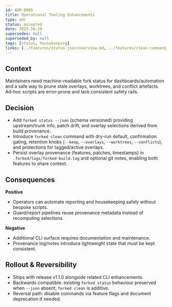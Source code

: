 ```yaml
---
id: ADR-0005
title: Operational Tooling Enhancements
type: adr
status: accepted
date: 2025-10-20
supersedes: null
superseded_by: null
tags: [status, housekeeping]
links: [../features/status-json/overview.md, ../features/clean-command/overview.md]
---
```


## Context
Maintainers need machine-readable fork status for dashboards/automation and a safe way to prune stale overlays, worktrees, and conflict artefacts. Ad-hoc scripts are error-prone and lack consistent safety rails.

## Decision
- Add `forked status --json` (schema versioned) providing upstream/trunk info, patch drift, and overlay selections derived from build provenance.
- Introduce `forked clean` command with dry-run default, confirmation gating, retention knobs (`--keep`, `--overlays`, `--worktrees`, `--conflicts`), and protections for tagged/active overlays.
- Persist overlay provenance (features, patches, timestamps) in `.forked/logs/forked-build.log` and optional git notes, enabling both features to share context.

## Consequences
**Positive**
- Operators can automate reporting and housekeeping safely without bespoke scripts.
- Guard/report pipelines reuse provenance metadata instead of recomputing selections.

**Negative**
- Additional CLI surface requires documentation and maintenance.
- Provenance log/notes introduce lightweight state that must be kept consistent.

## Rollout & Reversibility
- Ships with release v1.1.0 alongside related CLI enhancements.
- Backwards compatible: existing `forked status` behaviour preserved when `--json` absent; `forked clean` is additive.
- Reversal path: disable commands via feature flags and document deprecation if needed.
